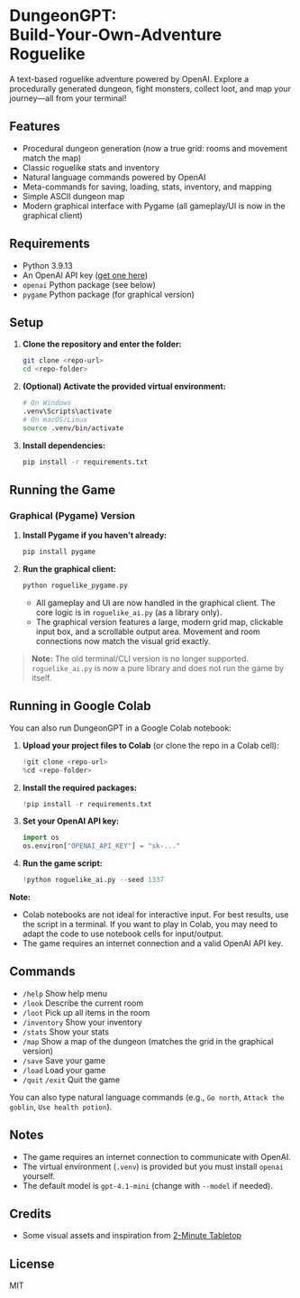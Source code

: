 # DungeonGPT: Build‑Your‑Own‑Adventure Roguelike

A text-based roguelike adventure powered by OpenAI. Explore a procedurally generated dungeon, fight monsters, collect loot, and map your journey—all from your terminal!

## Features
- Procedural dungeon generation (now a true grid: rooms and movement match the map)
- Classic roguelike stats and inventory
- Natural language commands powered by OpenAI
- Meta-commands for saving, loading, stats, inventory, and mapping
- Simple ASCII dungeon map
- Modern graphical interface with Pygame (all gameplay/UI is now in the graphical client)

## Requirements
- Python 3.9.13
- An OpenAI API key ([get one here](https://platform.openai.com/account/api-keys))
- `openai` Python package (see below)
- `pygame` Python package (for graphical version)

## Setup
1. **Clone the repository and enter the folder:**
   ```sh
   git clone <repo-url>
   cd <repo-folder>
   ```
2. **(Optional) Activate the provided virtual environment:**
   ```sh
   # On Windows
   .venv\Scripts\activate
   # On macOS/Linux
   source .venv/bin/activate
   ```
3. **Install dependencies:**
   ```sh
   pip install -r requirements.txt
   ```

## Running the Game

### Graphical (Pygame) Version
1. **Install Pygame if you haven't already:**
   ```sh
   pip install pygame
   ```
2. **Run the graphical client:**
   ```sh
   python roguelike_pygame.py
   ```
   - All gameplay and UI are now handled in the graphical client. The core logic is in `roguelike_ai.py` (as a library only).
   - The graphical version features a large, modern grid map, clickable input box, and a scrollable output area. Movement and room connections now match the visual grid exactly.

> **Note:** The old terminal/CLI version is no longer supported. `roguelike_ai.py` is now a pure library and does not run the game by itself.

## Running in Google Colab

You can also run DungeonGPT in a Google Colab notebook:

1. **Upload your project files to Colab** (or clone the repo in a Colab cell):
   ```python
   !git clone <repo-url>
   %cd <repo-folder>
   ```
2. **Install the required packages:**
   ```python
   !pip install -r requirements.txt
   ```
3. **Set your OpenAI API key:**
   ```python
   import os
   os.environ["OPENAI_API_KEY"] = "sk-..."
   ```
4. **Run the game script:**
   ```python
   !python roguelike_ai.py --seed 1337
   ```

**Note:**
- Colab notebooks are not ideal for interactive input. For best results, use the script in a terminal. If you want to play in Colab, you may need to adapt the code to use notebook cells for input/output.
- The game requires an internet connection and a valid OpenAI API key.

## Commands
- `/help`         Show help menu
- `/look`         Describe the current room
- `/loot`         Pick up all items in the room
- `/inventory`    Show your inventory
- `/stats`        Show your stats
- `/map`          Show a map of the dungeon (matches the grid in the graphical version)
- `/save`         Save your game
- `/load`         Load your game
- `/quit` `/exit` Quit the game

You can also type natural language commands (e.g., `Go north`, `Attack the goblin`, `Use health potion`).

## Notes
- The game requires an internet connection to communicate with OpenAI.
- The virtual environment (`.venv`) is provided but you must install `openai` yourself.
- The default model is `gpt-4.1-mini` (change with `--model` if needed).

## Credits
- Some visual assets and inspiration from [2-Minute Tabletop](https://tools.2minutetabletop.com/)

## License
MIT
